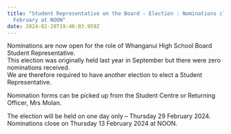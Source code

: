 ```yaml
---
title: "Student Representative on the Board - Election : Nominations close 13
  February at NOON"
date: 2024-02-28T19:46:03.959Z
---
```

Nominations are now open for the role of Whanganui High School Board Student Representative.  
This election was originally held last year in September but there were zero nominations received.  
We are therefore required to have another election to elect a Student Representative.

Nomination forms can be picked up from the Student Centre or Returning Officer, Mrs Molan.  

The election will be held on one day only – Thursday 29 February 2024.  
Nominations close on Thursday 13 February 2024 at NOON.
